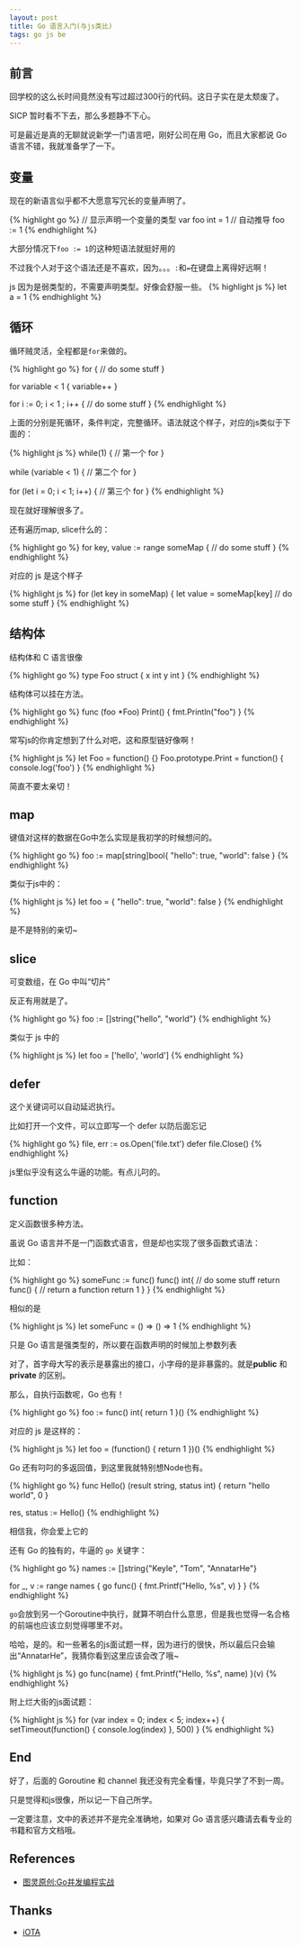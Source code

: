 ```yaml
---
layout: post
title: Go 语言入门(与js类比)
tags: go js be
---
```


## 前言

回学校的这么长时间竟然没有写过超过300行的代码。这日子实在是太颓废了。

SICP 暂时看不下去，那么多题静不下心。

可是最近是真的无聊就说新学一门语言吧，刚好公司在用 Go，而且大家都说 Go 语言不错，我就准备学了一下。

## 变量

现在的新语言似乎都不大愿意写冗长的变量声明了。

{% highlight go %}
// 显示声明一个变量的类型
var foo int = 1
// 自动推导
foo := 1
{% endhighlight %}

大部分情况下`foo := 1`的这种短语法就挺好用的

不过我个人对于这个语法还是不喜欢，因为。。。`:`和`=`在键盘上离得好远啊！

js 因为是弱类型的，不需要声明类型。好像会舒服一些。
{% highlight js %}
let a = 1
{% endhighlight %}

## 循环

循环贼灵活，全程都是`for`来做的。

{% highlight go %}
for {
    // do some stuff
}

for variable < 1 {
    variable++
}

for i := 0; i < 1 ; i++ {
    // do some stuff
}
{% endhighlight %}

上面的分别是死循环，条件判定，完整循环。语法就这个样子，对应的js类似于下面的：

{% highlight js %}
while(1) {
    // 第一个 for
}

while (variable < 1) {
    // 第二个 for
}

for (let i = 0; i < 1; i++) {
    // 第三个 for
}
{% endhighlight %}

现在就好理解很多了。

还有遍历map, slice什么的：

{% highlight go %}
for key, value := range someMap {
    // do some stuff
}
{% endhighlight %}

对应的 js 是这个样子

{% highlight js %}
for (let key in someMap) {
    let value = someMap[key]
    // do some stuff
}
{% endhighlight %}

## 结构体

结构体和 C 语言很像

{% highlight go %}
type Foo struct {
    x int
    y int
}
{% endhighlight %}

结构体可以挂在方法。

{% highlight go %}
func (foo *Foo) Print() {
    fmt.Println("foo")
}
{% endhighlight %}

常写js的你肯定想到了什么对吧，这和原型链好像啊！

{% highlight js %}
let Foo = function() {}
Foo.prototype.Print = function() {
    console.log('foo')
}
{% endhighlight %}

简直不要太亲切！

## map

键值对这样的数据在Go中怎么实现是我初学的时候想问的。

{% highlight go %}
foo := map[string]bool{
    "hello": true,
    "world": false
}
{% endhighlight %}

类似于js中的：

{% highlight js %}
let foo = {
    "hello": true,
    "world": false
}
{% endhighlight %}

是不是特别的亲切~

## slice

可变数组，在 Go 中叫“切片”

反正有用就是了。

{% highlight go %}
foo := []string{"hello", "world"}
{% endhighlight %}

类似于 js 中的

{% highlight js %}
let foo = ['hello', 'world']
{% endhighlight %}

## defer

这个关键词可以自动延迟执行。

比如打开一个文件，可以立即写一个 defer 以防后面忘记

{% highlight go %}
file, err := os.Open('file.txt')
defer file.Close()
{% endhighlight %}

js里似乎没有这么牛逼的功能。有点儿叼的。

## function

定义函数很多种方法。

虽说 Go 语言并不是一门函数式语言，但是却也实现了很多函数式语法：

比如：

{% highlight go %}
someFunc := func() func() int{
    // do some stuff
    return func() {
        // return a function
        return 1
    }
}
{% endhighlight %}

相似的是

{% highlight js %}
let someFunc = () => () => 1
{% endhighlight %}

只是 Go 语言是强类型的，所以要在函数声明的时候加上参数列表

对了，首字母大写的表示是暴露出的接口，小字母的是非暴露的。就是**public** 和 **private** 的区别。

那么，自执行函数呢，Go 也有！

{% highlight go %}
foo := func() int{
    return 1
}()
{% endhighlight %}

对应的 js 是这样的：

{% highlight js %}
let foo = (function() {
    return 1
})()
{% endhighlight %}

Go 还有叼叼的多返回值，到这里我就特别想Node也有。

{% highlight go %}
func Hello() (result string, status int) {
    return "hello world", 0
}

res, status := Hello()
{% endhighlight %}

相信我，你会爱上它的


还有 Go 的独有的，牛逼的 `go` 关键字：

{% highlight go %}
names := []string{"Keyle", "Tom", "AnnatarHe"}

for _, v := range names {
    go func() {
        fmt.Printf("Hello, %s", v)
    }
}
{% endhighlight %}

`go`会放到另一个Goroutine中执行，就算不明白什么意思，但是我也觉得一名合格的前端也应该立刻觉得哪里不对。

哈哈，是的。和一些著名的js面试题一样，因为进行的很快，所以最后只会输出“AnnatarHe”，我猜你看到这里应该会改了哦~

{% highlight js %}
go func(name) {
    fmt.Printf("Hello, %s", name)
}(v)
{% endhighlight %}

附上烂大街的js面试题：

{% highlight js %}
for (var index = 0; index < 5; index++) {
    setTimeout(function() {
        console.log(index)
    }, 500)
}
{% endhighlight %}

## End

好了，后面的 Goroutine 和 channel 我还没有完全看懂，毕竟只学了不到一周。

只是觉得和js很像，所以记一下自己所学。

一定要注意，文中的表述并不是完全准确地，如果对 Go 语言感兴趣请去看专业的书籍和官方文档哦。

## References

* [图灵原创:Go并发编程实战](https://www.amazon.cn/%E5%9B%BE%E7%81%B5%E5%8E%9F%E5%88%9B-Go%E5%B9%B6%E5%8F%91%E7%BC%96%E7%A8%8B%E5%AE%9E%E6%88%98-%E9%83%9D%E6%9E%97/dp/B00PLLCM9A/ref=sr_1_1?ie=UTF8&qid=1476882931&sr=8-1&keywords=go%E5%B9%B6%E5%8F%91%E7%BC%96%E7%A8%8B%E5%AE%9E%E6%88%98)

## Thanks

* [iOTA](https://theiota.cn/)


